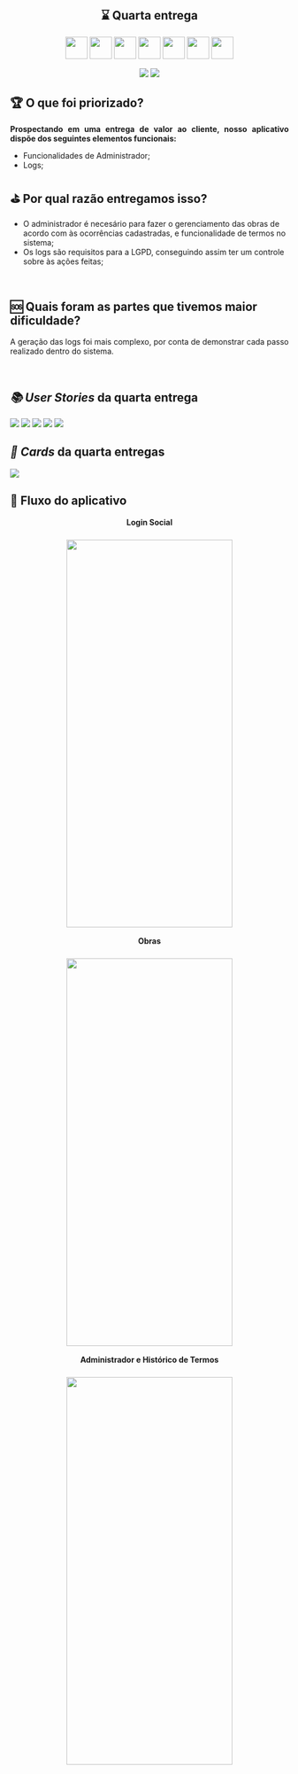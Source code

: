 <h2 align="center">⌛ Quarta entrega</h2>
       <p align="center">
         <link rel="stylesheet" href="https://cdn.jsdelivr.net/gh/devicons/devicon@latest/devicon.min.css">
         <i class="devicon-bash-plain colored"></i>
         <img src="https://cdn.jsdelivr.net/gh/devicons/devicon/icons/figma/figma-original.svg" width="40" height="40"/>
         <img src="https://cdn.jsdelivr.net/gh/devicons/devicon/icons/flask/flask-original.svg" width="40" height="40"/>
         <img src="https://cdn.jsdelivr.net/gh/devicons/devicon/icons/javascript/javascript-original.svg" width="40" height="40"/>
         <img src="https://cdn.jsdelivr.net/gh/devicons/devicon/icons/mongodb/mongodb-original.svg" width="40" height="40"/>
         <img src="https://cdn.jsdelivr.net/gh/devicons/devicon/icons/postgresql/postgresql-original.svg" width="40" height="40"/>
         <img src="https://cdn.jsdelivr.net/gh/devicons/devicon/icons/python/python-original.svg" width="40" height="40"/>
         <img src="https://cdn.jsdelivr.net/gh/devicons/devicon/icons/react/react-original.svg" width="40" height="40"/>   	
</p>
                
<p align="center">
    <img src="https://img.shields.io/badge/status-Concluída-blue?style=for-the-badge&logo=appveyor" />
    <img src="https://img.shields.io/badge/Sprint%20atual-Sprint 3-blue?style=for-the-badge&logo=appveyor" />
</p>





              
<h2>🏆 O que foi priorizado?</h2>

<p align="justify"><b>Prospectando em uma entrega de valor ao cliente, nosso aplicativo dispõe dos seguintes elementos funcionais:</b></p>


- Funcionalidades de Administrador;
- Logs;


<h2>⛳ Por qual razão entregamos isso?</h2>

<p align="justify">

- O administrador é necesário para fazer o gerenciamento das obras de acordo com às ocorrências cadastradas, e funcionalidade de termos no sistema;
- Os logs são requisitos para a LGPD, conseguindo assim ter um controle sobre às ações feitas;


</p>

<br>
<h2>🆘 Quais foram as partes que tivemos maior dificuldade?</h2>
<p align="justify">
A geração das logs foi mais complexo, por conta de demonstrar cada passo realizado dentro do sistema.
</p>
<br>
<h2><i>📚 User Stories</i> da quarta entrega</h2>

<img src="https://github.com/ThomasPalma1/FatecAPI-05/blob/main/docs/images/User_Story_2.png">
<img src="https://github.com/ThomasPalma1/FatecAPI-05/blob/main/docs/images/User_Story_6.png">
<img src="https://github.com/ThomasPalma1/FatecAPI-05/blob/main/docs/images/User_Story_11.png">
<img src="https://github.com/ThomasPalma1/FatecAPI-05/blob/main/docs/images/card_sprint_13.png">
<img src="https://github.com/ThomasPalma1/FatecAPI-05/blob/main/docs/images/User_Story_16.png">


<h2><i>📅 Cards</i> da quarta entregas</h2>

<img src="https://github.com/ThomasPalma1/FatecAPI-05/blob/main/docs/images/Card_sprint3.png">
                       
</div>

<h2>📱 Fluxo do aplicativo</h2>

<div align="center" display="flex">
    <b>Login Social</b>
    <h3 align="center">
        <img src="https://github.com/ThomasPalma1/FatecAPI-05/blob/main/docs/videos/entrega03_google.gif" width="300px" height="700px;" alt="" />
    </h3>
       <b>Obras</b>
    <h3 align="center">
        <img src="https://github.com/ThomasPalma1/FatecAPI-05/blob/main/docs/videos/entrega03_padrao.gif" width="300px" height="700px;" alt="" />
    </h3>
       <b>Administrador e Histórico de Termos</b>
    <h3 align="center">
        <img src="https://github.com/ThomasPalma1/FatecAPI-05/blob/main/docs/videos/entrega03_adm.gif" width="300px" height="700px;" alt="" /><br />
    </h3>
</div>


